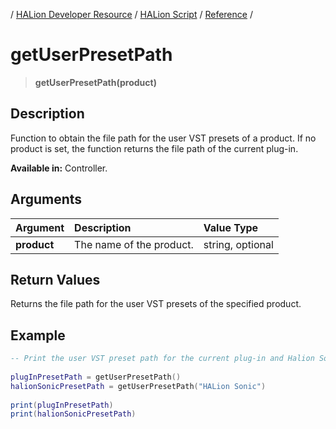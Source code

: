 / [HALion Developer Resource](../../HALion-Developer-Resource.md) / [HALion Script](./HALion-Script.md) / [Reference](./Reference.md) /

# getUserPresetPath

>**getUserPresetPath(product)**

## Description

Function to obtain the file path for the user VST presets of a product. If no product is set, the function returns the file path of the current plug-in.

**Available in:** Controller.

## Arguments

|Argument|Description|Value Type|
|:-|:-|:-|
|**product**|The name of the product.|string, optional|

## Return Values

Returns the file path for the user VST presets of the specified product.

## Example

```lua
-- Print the user VST preset path for the current plug-in and Halion Sonic.
 
plugInPresetPath = getUserPresetPath()
halionSonicPresetPath = getUserPresetPath("HALion Sonic")
 
print(plugInPresetPath)
print(halionSonicPresetPath)
```